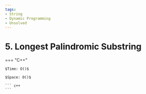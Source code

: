 ```yaml
---
tags:
- String
- Dynamic Programming
- Unsolved
---
```



# 5. Longest Palindromic Substring

=== "C++"

    $Time: O()$

    $Space: O()$

    ``` c++
    ```